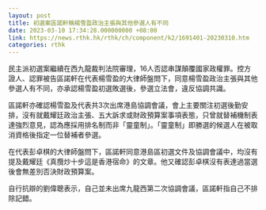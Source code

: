 ```yaml
---
layout: post
title: 初選案區諾軒稱楊雪盈政治主張與其他參選人有不同
date: 2023-03-10 17:34:28.000000000 +08:00
link: https://news.rthk.hk/rthk/ch/component/k2/1691401-20230310.htm
categories: rthk
---
```


民主派初選案繼續在西九龍裁判法院審理，16人否認串謀顛覆國家政權罪。控方證人、認罪被告區諾軒在代表楊雪盈的大律師盤問下，同意楊雪盈政治主張與其他參選人有不同，亦承認楊雪盈初選敗選後，參選立法會，違反協調共識。

區諾軒亦確認楊雪盈及代表共3次出席港島協調會議，會上主要關注初選後勤安排，沒有就戴耀廷政治主張、五大訴求或財政預算案事項表態，只曾就替補機制表達強烈意見，認為應採用排名制而非「靈童制」。「靈童制」即勝選的候選人在被取消資格後指定一位替補者參選。

在代表彭卓棋的大律師盤問下，區諾軒同意港島區初選文件及協調會議中，均沒有提及戴耀廷《真攬炒十步這是香港宿命》的文章。他又確認彭卓棋沒有表達過當選後會無差別否決財政預算案。

自行抗辯的劉偉聰表示，自己並未出席九龍西第二次協調會議，區諾軒指自己不排除記錯。
